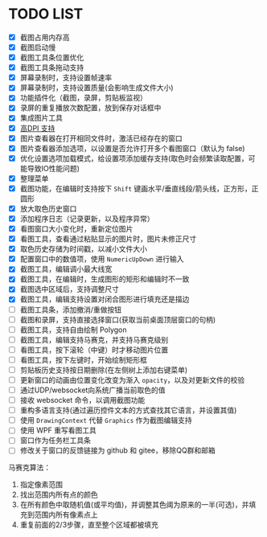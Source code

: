 # TODO LIST

- [x] 截图占用内存高
- [x] 截图启动慢
- [x] 截图工具条位置优化
- [x] 截图工具条拖动支持
- [x] 屏幕录制时，支持设置帧速率
- [x] 屏幕录制时，支持设置质量(会影响生成文件大小)
- [x] 功能插件化（截图，录屏，剪贴板监视）
- [x] 录屏的重复播放次数配置，放到保存对话框中
- [x] 集成图片工具
- [x] [高DPI 支持][highdpi]
- [x] 图片查看器在打开相同文件时，激活已经存在的窗口
- [x] 图片查看器添加选项，以设置是否允许打开多个看图窗口（默认为 false)
- [x] 优化设置选项加载模式，给设置项添加缓存支持(取色时会频繁读取配置，可能导致IO性能问题)
- [x] 整理菜单
- [x] 截图功能，在编辑时支持按下 `Shift` 键画水平/垂直线段/箭头线，正方形，正圆形
- [x] 放大取色历史窗口
- [x] 添加程序日志（记录更新，以及程序异常）
- [x] 看图窗口大小变化时，重新定位图片
- [x] 看图工具，查看通过粘贴显示的图片时，图片未修正尺寸
- [x] 取色历史存储为时间戳，以减小文件大小
- [x] 配置窗口中的数值项，使用 `NumericUpDown` 进行输入
- [x] 截图工具，编辑调小最大线宽
- [x] 截图工具，在编辑时，生成图形的矩形和编辑时不一致
- [x] 截图选中区域后，支持调整尺寸
- [x] 截图工具，编辑支持设置对闭合图形进行填充还是描边
- [ ] 截图工具条，添加撤消/重做按钮
- [ ] 截图和录屏，支持直接选择窗口(获取当前桌面顶层窗口的句柄)
- [ ] 截图工具，支持自由绘制 Polygon
- [ ] 截图工具，编辑支持马赛克，并支持马赛克级别
- [ ] 看图工具，按下滚轮（中键）时才移动图片位置
- [ ] 看图工具，按下左键时，开始绘制矩形框
- [ ] 剪贴板历史支持按日期删除(在左侧树上添加右键菜单)
- [ ] 更新窗口的动画由位置变化改变为渐入 `opacity`，以及对更新文件的校验
- [ ] 通过UDP/websocket向系统广播当前取色的值
- [ ] 接收 websocket 命令，以调用截图功能
- [ ] 重构多语言支持(通过遍历控件文本的方式查找其它语言，并设置其值)
- [ ] 使用 `DrawingContext` 代替 `Graphics` 作为截图编辑支持
- [ ] 使用 WPF 重写看图工具
- [ ] 窗口作为任务栏工具条
- [ ] 修改关于窗口的反馈链接为 github 和 gitee，移除QQ群和邮箱

[highdpi]: https://docs.microsoft.com/zh-cn/dotnet/framework/winforms/automatic-scaling-in-windows-forms

马赛克算法：

1. 指定像素范围
2. 找出范围内所有点的颜色
3. 在所有颜色中取随机值(或平均值)，并调整其色阈为原来的一半(可选)，并填充到范围内所有像素点上
4. 重复前面的2/3步骤，直至整个区域都被填充

